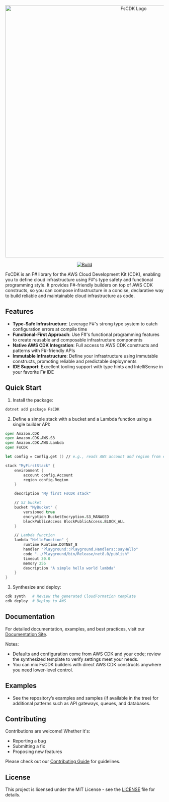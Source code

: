 <div align="center">
  <img src="assets/logo/fscdn-logo-constructs.svg" alt="FsCDK Logo" width="800" />
</div>

<div align="center">

[![Build](https://github.com/totallymoney/FsCDK/actions/workflows/build.yml/badge.svg)](https://github.com/totallymoney/FsCDK/actions/workflows/build.yml)

</div>

FsCDK is an F# library for the AWS Cloud Development Kit (CDK), enabling you to define cloud infrastructure using F#'s type safety and functional programming style. It provides F#-friendly builders on top of AWS CDK constructs, so you can compose infrastructure in a concise, declarative way to build reliable and maintainable cloud infrastructure as code.

## Features

- **Type-Safe Infrastructure**: Leverage F#'s strong type system to catch configuration errors at compile time
- **Functional-First Approach**: Use F#'s functional programming features to create reusable and composable infrastructure components
- **Native AWS CDK Integration**: Full access to AWS CDK constructs and patterns with F#-friendly APIs
- **Immutable Infrastructure**: Define your infrastructure using immutable constructs, promoting reliable and predictable deployments
- **IDE Support**: Excellent tooling support with type hints and IntelliSense in your favorite F# IDE

## Quick Start

1) Install the package:
```bash
dotnet add package FsCDK
```

2) Define a simple stack with a bucket and a Lambda function using a single builder API:
```fsharp
open Amazon.CDK
open Amazon.CDK.AWS.S3
open Amazon.CDK.AWS.Lambda
open FsCDK

let config = Config.get () // e.g., reads AWS account and region from env

stack "MyFirstStack" {
    environment {
        account config.Account
        region config.Region
    }

    description "My first FsCDK stack"

    // S3 bucket
    bucket "MyBucket" {
        versioned true
        encryption BucketEncryption.S3_MANAGED
        blockPublicAccess BlockPublicAccess.BLOCK_ALL
    }

    // Lambda function
    lambda "HelloFunction" {
        runtime Runtime.DOTNET_8
        handler "Playground::Playground.Handlers::sayHello"
        code "../Playground/bin/Release/net8.0/publish"
        timeout 30.0
        memory 256
        description "A simple hello world lambda"
    }
}
```

3) Synthesize and deploy:
```bash
cdk synth   # Review the generated CloudFormation template
cdk deploy  # Deploy to AWS
```

## Documentation

For detailed documentation, examples, and best practices, visit our [Documentation Site](https://totallymoney.github.io/FsCDK/).

Notes:
- Defaults and configuration come from AWS CDK and your code; review the synthesized template to verify settings meet your needs.
- You can mix FsCDK builders with direct AWS CDK constructs anywhere you need lower-level control.

## Examples

- See the repository’s examples and samples (if available in the tree) for additional patterns such as API gateways, queues, and databases.

## Contributing

Contributions are welcome! Whether it's:
- Reporting a bug
- Submitting a fix
- Proposing new features

Please check out our [Contributing Guide](CONTRIBUTING.md) for guidelines.

## License

This project is licensed under the MIT License - see the [LICENSE](LICENSE) file for details.
